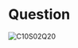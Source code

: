 # Question

![C10S02Q20](https://github.com/user-attachments/assets/ad433edd-bfd1-42c0-bb9d-19ece2819e96)
